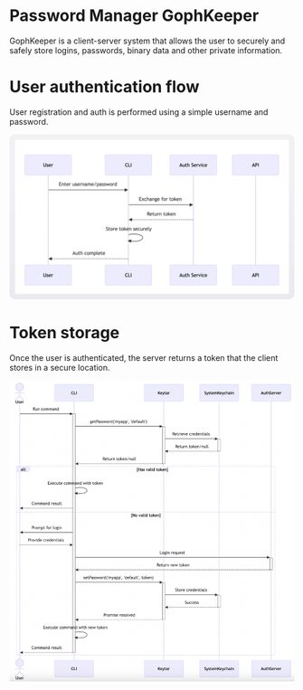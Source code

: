 # Password Manager GophKeeper

GophKeeper is a client-server system that allows the user to securely and safely store logins, passwords, binary data and other private information.

# User authentication flow

User registration and auth is performed using a simple username and password.

![simple auth flow](simple_auth_flow.webp)

# Token storage 

Once the user is authenticated, the server returns a token that the client stores in a secure location.

![token storage](auth-flow.png)
